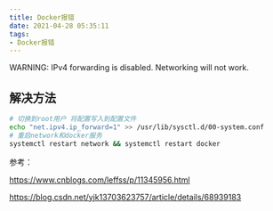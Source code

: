 ```yaml
---
title: Docker报错
date: 2021-04-28 05:35:11
tags:
- Docker报错
---
```

WARNING: IPv4 forwarding is disabled. Networking will not work.

## 解决方法

```bash
# 切换到root用户 将配置写入到配置文件
echo "net.ipv4.ip_forward=1" >> /usr/lib/sysctl.d/00-system.conf
# 重启network和docker服务
systemctl restart network && systemctl restart docker
```

参考：

https://www.cnblogs.com/leffss/p/11345956.html

https://blog.csdn.net/yjk13703623757/article/details/68939183